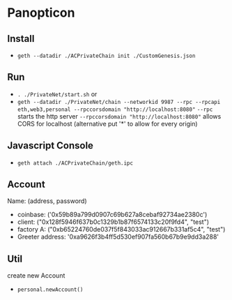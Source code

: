 # Panopticon

## Install
- `geth --datadir ./ACPrivateChain init ./CustomGenesis.json`

## Run
- `. ./PrivateNet/start.sh` or
- `geth --datadir ./PrivateNet/chain --networkid 9987 --rpc --rpcapi eth,web3,personal --rpccorsdomain "http://localhost:8080"`
`--rpc` starts the http server
`--rpccorsdomain "http://localhost:8080"` allows CORS for localhost (alternative put '*' to allow for every origin) 


## Javascript Console
- `geth attach ./ACPrivateChain/geth.ipc`

## Account
Name: (address, password)
- coinbase: ('0x59b89a799d0907c69b627a8cebaf92734ae2380c')
- client: ("0x128f5946f637b0c1329b1b87f6574133c20f9fd4", "test")
- factory A: ("0xb65224760de037f5f843033ac912667b331af5c4", "test")
- Greeter address: '0xa9626f3b4ff5d530ef907fa560b67b9e9dd3a288'

## Util
create new Account
- `personal.newAccount()`
